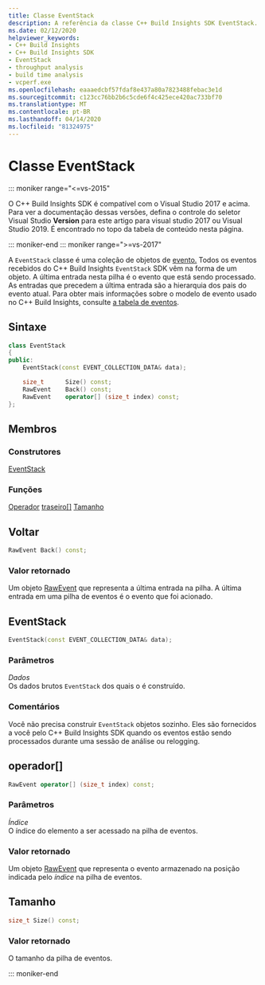 ```yaml
---
title: Classe EventStack
description: A referência da classe C++ Build Insights SDK EventStack.
ms.date: 02/12/2020
helpviewer_keywords:
- C++ Build Insights
- C++ Build Insights SDK
- EventStack
- throughput analysis
- build time analysis
- vcperf.exe
ms.openlocfilehash: eaaaedcbf57fdaf8e437a80a7823488febac3e1d
ms.sourcegitcommit: c123cc76bb2b6c5cde6f4c425ece420ac733bf70
ms.translationtype: MT
ms.contentlocale: pt-BR
ms.lasthandoff: 04/14/2020
ms.locfileid: "81324975"
---
```

# <a name="eventstack-class"></a>Classe EventStack

::: moniker range="<=vs-2015"

O C++ Build Insights SDK é compatível com o Visual Studio 2017 e acima. Para ver a documentação dessas versões, defina o controle do seletor Visual Studio **Version** para este artigo para visual studio 2017 ou Visual Studio 2019. É encontrado no topo da tabela de conteúdo nesta página.

::: moniker-end
::: moniker range=">=vs-2017"

A `EventStack` classe é uma coleção de objetos de [evento.](event.md) Todos os eventos recebidos do C++ Build Insights `EventStack` SDK vêm na forma de um objeto. A última entrada nesta pilha é o evento que está sendo processado. As entradas que precedem a última entrada são a hierarquia dos pais do evento atual. Para obter mais informações sobre o modelo de evento usado no C++ Build Insights, consulte [a tabela de eventos](../event-table.md).

## <a name="syntax"></a>Sintaxe

```cpp
class EventStack
{
public:
    EventStack(const EVENT_COLLECTION_DATA& data);

    size_t      Size() const;
    RawEvent    Back() const;
    RawEvent    operator[] (size_t index) const;
};
```

## <a name="members"></a>Membros

### <a name="constructors"></a>Construtores

[EventStack](#event-stack)

### <a name="functions"></a>Funções

[Operador](#back)
[traseiro[]](#subscript-operator)
[Tamanho](#size)

## <a name="back"></a><a name="back"></a>Voltar

```cpp
RawEvent Back() const;
```

### <a name="return-value"></a>Valor retornado

Um objeto [RawEvent](raw-event.md) que representa a última entrada na pilha. A última entrada em uma pilha de eventos é o evento que foi acionado.

## <a name="eventstack"></a><a name="event-stack"></a>EventStack

```cpp
EventStack(const EVENT_COLLECTION_DATA& data);
```

### <a name="parameters"></a>Parâmetros

*Dados*\
Os dados brutos `EventStack` dos quais o é construído.

### <a name="remarks"></a>Comentários

Você não precisa construir `EventStack` objetos sozinho. Eles são fornecidos a você pelo C++ Build Insights SDK quando os eventos estão sendo processados durante uma sessão de análise ou relogging.

## <a name="operator"></a><a name="subscript-operator"></a>operador[]

```cpp
RawEvent operator[] (size_t index) const;
```

### <a name="parameters"></a>Parâmetros

*Índice*\
O índice do elemento a ser acessado na pilha de eventos.

### <a name="return-value"></a>Valor retornado

Um objeto [RawEvent](raw-event.md) que representa o evento armazenado na posição indicada pelo *índice* na pilha de eventos.

## <a name="size"></a><a name="size"></a> Tamanho

```cpp
size_t Size() const;
```

### <a name="return-value"></a>Valor retornado

O tamanho da pilha de eventos.

::: moniker-end
